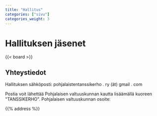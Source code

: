 ```yaml
---
title: "Hallitus"
categories: ["sivu"]
categories_weight: 3
---
```

# Hallituksen jäsenet

{{< board >}}

## Yhteystiedot
Hallituksen sähköposti: pohjalaistentanssikerho . ry (ät) gmail . com

Postia voit lähettää Pohjalaisen valtuuskunnan kautta lisäämällä kuoreen "TANSSIKERHO". Pohjalaisen valtuuskunnan osoite:

{{% address %}}
